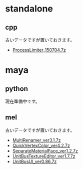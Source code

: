 # standalone

## cpp

古いデータですが置いておきます。

- [ProcessLimiter_150704.7z](https://unitbus.github.io/download/standalone/cpp/data/ProcessLimiter_150704.7z)

# maya

## python

現在準備中です。

## mel

古いデータですが置いておきます。

- [MultiRenamer_ver3.1.7z](https://unitbus.github.io/download/maya/mel/data/MultiRenamer_ver3.1.7z)
- [QuickVertexColor_ver4.2.7z](https://unitbus.github.io/download/maya/mel/data/QuickVertexColor_ver4.2.7z)
- [SeparateMaterialFace_ver1.2.7z](https://unitbus.github.io/download/maya/mel/data/SeparateMaterialFace_ver1.2.7z)
- [UnitBusTextureEditor_ver1.7.7z](https://unitbus.github.io/download/maya/mel/data/UnitBusTextureEditor_ver1.7.7z)
- [UnitBusUI_ver0.86.7z](https://unitbus.github.io/download/maya/mel/data/UnitBusUI_ver0.86.7z)
